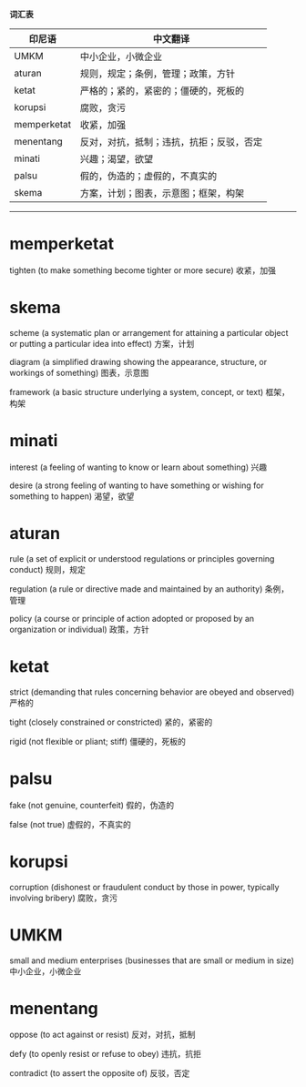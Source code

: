 **词汇表**

| 印尼语 | 中文翻译 |
|--------|----------|
| UMKM | 中小企业，小微企业 |
| aturan | 规则，规定；条例，管理；政策，方针 |
| ketat | 严格的；紧的，紧密的；僵硬的，死板的 |
| korupsi | 腐败，贪污 |
| memperketat | 收紧，加强 |
| menentang | 反对，对抗，抵制；违抗，抗拒；反驳，否定 |
| minati | 兴趣；渴望，欲望 |
| palsu | 假的，伪造的；虚假的，不真实的 |
| skema | 方案，计划；图表，示意图；框架，构架 |

---

# memperketat

tighten (to make something become tighter or more secure)
收紧，加强

# skema

scheme (a systematic plan or arrangement for attaining a particular object or putting a particular idea into effect)
方案，计划

diagram (a simplified drawing showing the appearance, structure, or workings of something)
图表，示意图

framework (a basic structure underlying a system, concept, or text)
框架，构架

# minati

interest (a feeling of wanting to know or learn about something)
兴趣

desire (a strong feeling of wanting to have something or wishing for something to happen)
渴望，欲望

# aturan

rule (a set of explicit or understood regulations or principles governing conduct)
规则，规定

regulation (a rule or directive made and maintained by an authority)
条例，管理

policy (a course or principle of action adopted or proposed by an organization or individual)
政策，方针

# ketat

strict (demanding that rules concerning behavior are obeyed and observed)
严格的

tight (closely constrained or constricted)
紧的，紧密的

rigid (not flexible or pliant; stiff)
僵硬的，死板的

# palsu

fake (not genuine, counterfeit)
假的，伪造的

false (not true)
虚假的，不真实的

# korupsi

corruption (dishonest or fraudulent conduct by those in power, typically involving bribery)
腐败，贪污

# UMKM

small and medium enterprises (businesses that are small or medium in size)
中小企业，小微企业

# menentang

oppose (to act against or resist)
反对，对抗，抵制

defy (to openly resist or refuse to obey)
违抗，抗拒

contradict (to assert the opposite of)
反驳，否定
